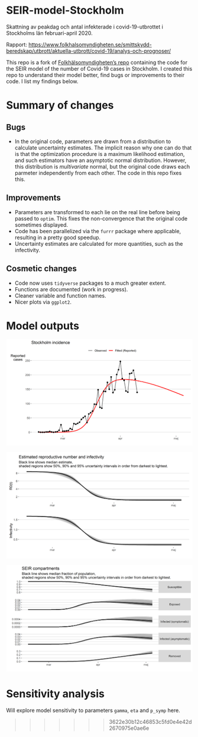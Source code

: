 # SEIR-model-Stockholm

Skattning av peakdag och antal infekterade i covid-19-utbrottet i Stockholms län februari-april 2020.

Rapport: https://www.folkhalsomyndigheten.se/smittskydd-beredskap/utbrott/aktuella-utbrott/covid-19/analys-och-prognoser/

This repo is a fork of [Folkhälsomyndigheten’s
repo](https://github.com/FohmAnalys/SEIR-model-Stockholm) containing the
code for the SEIR model of the number of Covid-19 cases in Stockholm. I
created this repo to understand their model better, find bugs or
improvements to their code. I list my findings below.

# Summary of changes

## Bugs

  - In the original code, parameters are drawn from a distribution to
    calculate uncertainty estimates. The implicit reason why one can do
    that is that the optimization procedure is a maximum likelihood
    estimation, and such estimators have an asymptotic normal
    distribution. However, this distribution is <i>multivariate</i>
    normal, but the original code draws each parmeter independently from
    each other. The code in this repo fixes this.

## Improvements

  - Parameters are transformed to each lie on the real line before being
    passed to `optim`. This fixes the non-convergence that the original
    code sometimes displayed.
  - Code has been parallelized via the `furrr` package where applicable,
    resulting in a pretty good speedup.
  - Uncertainty estimates are calculated for more quantities, such as
    the infectivity.

## Cosmetic changes

  - Code now uses `tidyverse` packages to a much greater extent.
  - Functions are documented (work in progress).
  - Cleaner variable and function names.
  - Nicer plots via `ggplot2`.

# Model outputs

![Fitted incidence.](./Results/Figures/fitted_incidence.png)

![Fitted incidence.](./Results/Figures/R0_infectivity.png)

![Caption for the picture.](./Results/Figures/model_compartments.png)

# Sensitivity analysis

Will explore model sensitivity to parameters `gamma`, `eta` and `p_symp`
here.
>>>>>>> 3622e30b12c46853c5fd0e4e42d2670975e0ae6e
